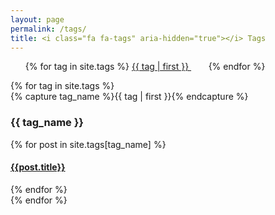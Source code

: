 ```yaml
---
layout: page
permalink: /tags/
title: <i class="fa fa-tags" aria-hidden="true"></i> Tags
---
```


<ul class="tag-cloud">
{% for tag in site.tags %}
  <span style="font-size: {{ tag | last | size | times:5 | plus: 70  }}%">
    <a href="#{{ tag | first | slugize }}">
      {{ tag | first }}
    </a> &nbsp;&nbsp;&nbsp;&nbsp;&nbsp;&nbsp;
  </span>
{% endfor %}
</ul>

<div id="archives">
{% for tag in site.tags %}
  <div class="archive-group">
    {% capture tag_name %}{{ tag | first }}{% endcapture %}
    <h3 id="#{{ tag_name | slugize }}"><i class="fa fa-tags" aria-hidden="true"></i> {{ tag_name }}</h3>
    <a name="{{ tag_name | slugize }}"></a>
    {% for post in site.tags[tag_name] %}
    <div class="archive-item">
      <h4><a href="{{ root_url }}{{ post.url }}">{{post.title}}</a></h4>
    </div>
    {% endfor %}
  </div>
{% endfor %}
</div>
